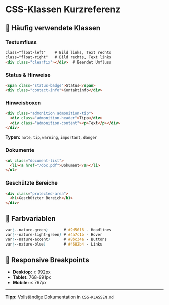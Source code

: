 # CSS-Klassen Kurzreferenz

## 🎯 Häufig verwendete Klassen

### Textumfluss
```markdown
class="float-left"    # Bild links, Text rechts
class="float-right"   # Bild rechts, Text links
<div class="clearfix"></div>  # Beendet Umfluss
```

### Status & Hinweise
```html
<span class="status-badge">Status</span>
<div class="contact-info">Kontaktinfo</div>
```

### Hinweisboxen
```html
<div class="admonition admonition-tip">
  <div class="admonition-header">Tipp</div>
  <div class="admonition-content"><p>Text</p></div>
</div>
```

**Typen:** `note`, `tip`, `warning`, `important`, `danger`

### Dokumente
```html
<ul class="document-list">
  <li><a href="/doc.pdf">Dokument</a></li>
</ul>
```

### Geschützte Bereiche
```html
<div class="protected-area">
  <h1>Geschützter Bereich</h1>
</div>
```

## 🎨 Farbvariablen
```css
var(--nature-green)       # #2d5016 - Headlines
var(--nature-light-green) # #4a7c1b - Hover
var(--nature-accent)      # #8bc34a - Buttons
var(--nature-blue)        # #4682b4 - Links
```

## 📱 Responsive Breakpoints
- **Desktop:** ≥ 992px
- **Tablet:** 768-991px  
- **Mobile:** ≤ 767px

---
**Tipp:** Vollständige Dokumentation in `CSS-KLASSEN.md`
